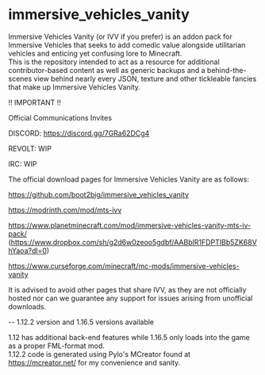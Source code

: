 # immersive_vehicles_vanity
Immersive Vehicles Vanity (or IVV if you prefer) is an addon pack for Immersive Vehicles that seeks to add comedic value alongside utilitarian vehicles and enticing yet confusing lore to Minecraft.\
This is the repository intended to act as a resource for additional contributor-based content as well as generic backups and a behind-the-scenes view behind nearly every JSON, texture and other tickleable fancies that make up Immersive Vehicles Vanity.

!! IMPORTANT !!

Official Communications Invites

DISCORD: https://discord.gg/7GRa62DCg4

REVOLT: WIP

IRC: WIP

The official download pages for Immersive Vehicles Vanity are as follows:

https://github.com/boot2big/immersive_vehicles_vanity

https://modrinth.com/mod/mts-ivv

https://www.planetminecraft.com/mod/immersive-vehicles-vanity-mts-iv-pack/ (https://www.dropbox.com/sh/g2d6w0zeoo5gdbf/AABbIR1FDPTIBb5ZK68VhYaoa?dl=0)

https://www.curseforge.com/minecraft/mc-mods/immersive-vehicles-vanity

It is advised to avoid other pages that share IVV, as they are not officially hosted nor can we guarantee any support for issues arising from unofficial downloads.

--
1.12.2 version and 1.16.5 versions available

1.12 has additional back-end features while 1.16.5 only loads into the game as a proper FML-format mod.
\
1.12.2 code is generated using Pylo's MCreator found at https://mcreator.net/ for my convenience and sanity.
